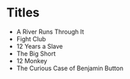 # Titles

- A River Runs Through It 
- Fight Club
- 12 Years a Slave
- The Big Short
- 12 Monkey
- The Curious Case of Benjamin Button
